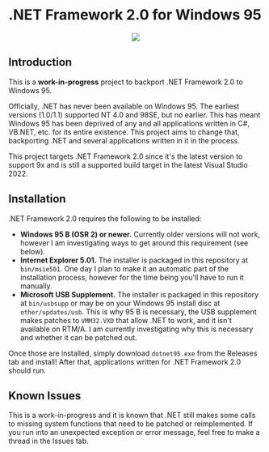 # .NET Framework 2.0 for Windows 95

<p align="center">
  <img src="https://raw.githubusercontent.com/itsmattkc/dotnet95/master/img/screenshot.png" />
</p>

## Introduction

This is a **work-in-progress** project to backport .NET Framework 2.0 to Windows 95.

Officially, .NET has never been available on Windows 95. The earliest versions (1.0/1.1) supported NT 4.0 and 98SE, but no earlier. This has meant Windows 95 has been deprived of any and all applications written in C#, VB.NET, etc. for its entire existence. This project aims to change that, backporting .NET and several applications written in it in the process.

This project targets .NET Framework 2.0 since it's the latest version to support 9x and is still a supported build target in the latest Visual Studio 2022.

## Installation

.NET Framework 2.0 requires the following to be installed:

- **Windows 95 B (OSR 2) or newer.** Currently older versions will not work, however I am investigating ways to get around this requirement (see below).
- **Internet Explorer 5.01.** The installer is packaged in this repository at `bin/msie501`. One day I plan to make it an automatic part of the installation process, however for the time being you'll have to run it manually.
- **Microsoft USB Supplement.** The installer is packaged in this repository at `bin/usbsupp` or may be on your Windows 95 install disc at `other/updates/usb`. This is why 95 B is necessary, the USB supplement makes patches to `VMM32.VXD` that allow .NET to work, and it isn't available on RTM/A. I am currently investigating why this is necessary and whether it can be patched out.

Once those are installed, simply download `dotnet95.exe` from the Releases tab and install! After that, applications written for .NET Framework 2.0 should run.

## Known Issues

This is a work-in-progress and it is known that .NET still makes some calls to missing system functions that need to be patched or reimplemented. If you run into an unexpected exception or error message, feel free to make a thread in the Issues tab.
